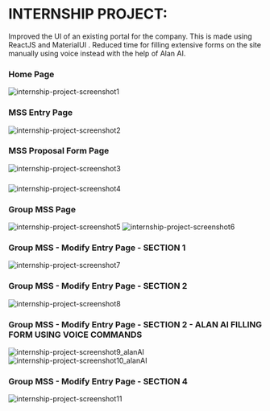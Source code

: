 # INTERNSHIP PROJECT:
Improved the UI of an existing portal for the company. This is made using ReactJS and MaterialUI .
Reduced time for filling extensive forms on the site manually using voice instead with the help of Alan AI. 

### Home Page
![internship-project-screenshot1](https://github.com/ViditaShetty/Internship-Project-ReactJS/assets/96463276/531acb49-1a57-432c-8063-3f3608f657b7)

### MSS Entry Page
![internship-project-screenshot2](https://github.com/ViditaShetty/Internship-Project-ReactJS/assets/96463276/e7e610bc-a104-43e5-bd98-44f9a075e52c)
### MSS Proposal Form Page
![internship-project-screenshot3](https://github.com/ViditaShetty/Internship-Project-ReactJS/assets/96463276/19580d5a-33ba-4b74-b50a-a6e3ed5a33d8)
###
![internship-project-screenshot4](https://github.com/ViditaShetty/Internship-Project-ReactJS/assets/96463276/4335287f-640e-484e-b49e-132fd40a46de)

### Group MSS Page
![internship-project-screenshot5](https://github.com/ViditaShetty/Internship-Project-ReactJS/assets/96463276/1f1d6a38-5ab3-47fa-bb77-7dc14638c296)
![internship-project-screenshot6](https://github.com/ViditaShetty/Internship-Project-ReactJS/assets/96463276/634b7c2b-671d-4370-85b0-08dd4e9ce844)
### Group MSS - Modify Entry Page - SECTION 1
![internship-project-screenshot7](https://github.com/ViditaShetty/Internship-Project-ReactJS/assets/96463276/a80a989d-5e3d-400b-ba4d-0946f7a6ac1d)
### Group MSS - Modify Entry Page - SECTION 2 
![internship-project-screenshot8](https://github.com/ViditaShetty/Internship-Project-ReactJS/assets/96463276/a6eda05b-441e-4470-b9ad-3291fa529d02)
### Group MSS - Modify Entry Page - SECTION 2 - ALAN AI FILLING FORM USING VOICE COMMANDS
![internship-project-screenshot9_alanAI](https://github.com/ViditaShetty/Internship-Project-ReactJS/assets/96463276/f424fbe7-4b85-4f6f-b8fa-3c8a2470e66f)
![internship-project-screenshot10_alanAI](https://github.com/ViditaShetty/Internship-Project-ReactJS/assets/96463276/d0a281ec-0a6c-4c90-bc84-c0aacdb471bf)
### Group MSS - Modify Entry Page - SECTION 4
![internship-project-screenshot11](https://github.com/ViditaShetty/Internship-Project-ReactJS/assets/96463276/7bc622fa-098c-4264-aa37-c1d3eec1a7dd)
